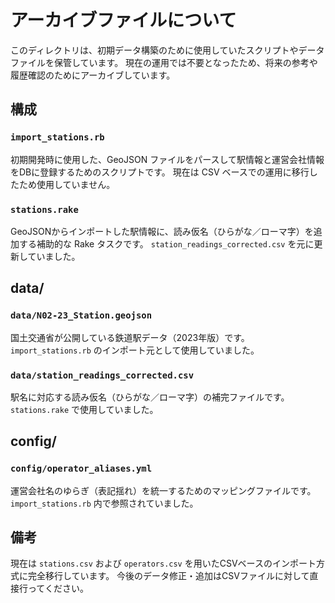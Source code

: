 # アーカイブファイルについて

このディレクトリは、初期データ構築のために使用していたスクリプトやデータファイルを保管しています。
現在の運用では不要となったため、将来の参考や履歴確認のためにアーカイブしています。

## 構成

### `import_stations.rb`
初期開発時に使用した、GeoJSON ファイルをパースして駅情報と運営会社情報をDBに登録するためのスクリプトです。
現在は CSV ベースでの運用に移行したため使用していません。

### `stations.rake`
GeoJSONからインポートした駅情報に、読み仮名（ひらがな／ローマ字）を追加する補助的な Rake タスクです。
`station_readings_corrected.csv` を元に更新していました。

## data/

### `data/N02-23_Station.geojson`
国土交通省が公開している鉄道駅データ（2023年版）です。
`import_stations.rb` のインポート元として使用していました。

### `data/station_readings_corrected.csv`
駅名に対応する読み仮名（ひらがな／ローマ字）の補完ファイルです。
`stations.rake` で使用していました。

## config/

### `config/operator_aliases.yml`
運営会社名のゆらぎ（表記揺れ）を統一するためのマッピングファイルです。
`import_stations.rb` 内で参照されていました。

## 備考

現在は `stations.csv` および `operators.csv` を用いたCSVベースのインポート方式に完全移行しています。
今後のデータ修正・追加はCSVファイルに対して直接行ってください。
